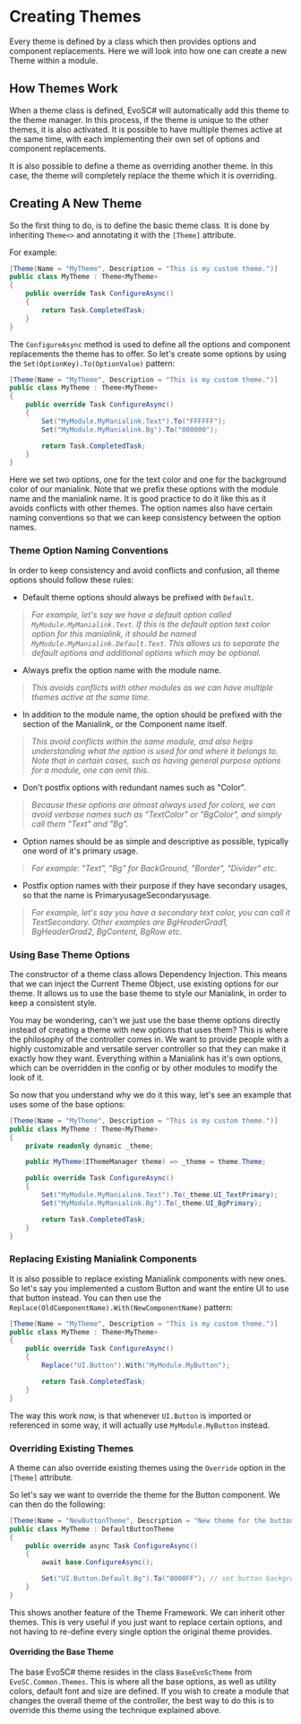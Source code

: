 # Creating Themes
Every theme is defined by a class which then provides options and component replacements. Here we will look into how one can create a new Theme within a module.

## How Themes Work
When a theme class is defined, EvoSC# will automatically add this theme to the theme manager. In this process, if the theme is unique to the other themes, it is also activated. It is possible to have multiple themes active at the same time, with each implementing their own set of options and component replacements.

It is also possible to define a theme as overriding another theme. In this case, the theme will completely replace the theme which it is overriding.

## Creating A New Theme
So the first thing to do, is to define the basic theme class. It is done by inheriting `Theme<>` and annotating it with the `[Theme]` attribute.

For example:
```cs
[Theme(Name = "MyTheme", Description = "This is my custom theme.")]
public class MyTheme : Theme<MyTheme>
{
    public override Task ConfigureAsync()
    {
        return Task.CompletedTask;
    }
}
```

The `ConfigureAsync` method is used to define all the options and component replacements the theme has to offer. So let's create some options by using the `Set(OptionKey).To(OptionValue)` pattern:
```cs
[Theme(Name = "MyTheme", Description = "This is my custom theme.")]
public class MyTheme : Theme<MyTheme>
{
    public override Task ConfigureAsync()
    {
        Set("MyModule.MyManialink.Text").To("FFFFFF");
        Set("MyModule.MyManialink.Bg").To("000000");

        return Task.CompletedTask;
    }
}
```

Here we set two options, one for the text color and one for the background color of our manialink. Note that we prefix these options with the module name and the manialink name. It is good practice to do it like this as it avoids conflicts with other themes. The option names also have certain naming conventions so that we can keep consistency between the option names.

### Theme Option Naming Conventions
In order to keep consistency and avoid conflicts and confusion, all theme options should follow these rules:

- Default theme options should always be prefixed with `Default`.
> *For example, let's say we have a default option called `MyModule.MyManialink.Text`. If this is the default option text color option for this manialink, it should be named `MyModule.MyManialink.Default.Text`. This allows us to separate the default options and additional options which may be optional.*

- Always prefix the option name with the module name.
> *This avoids conflicts with other modules as we can have multiple themes active at the same time.*

- In addition to the module name, the option should be prefixed with the section of the Manialink, or the Component name itself.
> *This avoid conflicts within the same module, and also helps understanding what the option is used for and where it belongs to. Note that in certain cases, such as having general purpose options for a module, one can omit this.*

- Don't postfix options with redundant names such as "Color".
> *Because these options are almost always used for colors, we can avoid verbose names such as "TextColor" or "BgColor", and simply call them "Text" and "Bg".*

- Option names should be as simple and descriptive as possible, typically one word of it's primary usage.
> *For example: "Text", "Bg" for BackGround, "Border", "Divider" etc.*

- Postfix option names with their purpose if they have secondary usages, so that the name is PrimaryusageSecondaryusage.
> *For example, let's say you have a secondary text color, you can call it TextSecondary. Other examples are BgHeaderGrad1, BgHeaderGrad2, BgContent, BgRow etc.*

### Using Base Theme Options
The constructor of a theme class allows Dependency Injection. This means that we can inject the Current Theme Object, use existing options for our theme. It allows us to use the base theme to style our Manialink, in order to keep a consistent style.

You may be wondering, can't we just use the base theme options directly instead of creating a theme with new options that uses them? This is where the philosophy of the controller comes in. We want to provide people with a highly customizable and versatile server controller so that they can make it exactly how they want. Everything within a Manialink has it's own options, which can be overridden in the config or by other modules to modify the look of it.

So now that you understand why we do it this way, let's see an example that uses some of the base options:

```cs
[Theme(Name = "MyTheme", Description = "This is my custom theme.")]
public class MyTheme : Theme<MyTheme>
{
    private readonly dynamic _theme;

    public MyTheme(IThemeManager theme) => _theme = theme.Theme;

    public override Task ConfigureAsync()
    {
        Set("MyModule.MyManialink.Text").To(_theme.UI_TextPrimary);
        Set("MyModule.MyManialink.Bg").To(_theme.UI_BgPrimary);

        return Task.CompletedTask;
    }
}
```

### Replacing Existing Manialink Components
It is also possible to replace existing Manialink components with new ones. So let's say you implemented a custom Button and want the entire UI to use that button instead. You can then use the `Replace(OldComponentName).With(NewComponentName)` pattern:

```cs
[Theme(Name = "MyTheme", Description = "This is my custom theme.")]
public class MyTheme : Theme<MyTheme>
{
    public override Task ConfigureAsync()
    {
        Replace("UI.Button").With("MyModule.MyButton");

        return Task.CompletedTask;
    }
}
```

The way this work now, is that whenever `UI.Button` is imported or referenced in some way, it will actually use `MyModule.MyButton` instead.

### Overriding Existing Themes
A theme can also override existing themes using the `Override` option in the `[Theme]` attribute.

So let's say we want to override the theme for the Button component. We can then do the following:

```cs
[Theme(Name = "NewButtonTheme", Description = "New theme for the button.", Override = typeof(DefaultButtonTheme))]
public class MyTheme : DefaultButtonTheme
{
    public override async Task ConfigureAsync()
    {
        await base.ConfigureAsync();

        Set("UI.Button.Default.Bg").To("0000FF"); // set button background to blue
    }
}
```

This shows another feature of the Theme Framework. We can inherit other themes. This is very useful if you just want to replace certain options, and not having to re-define every single option the original theme provides.

#### Overriding the Base Theme
The base EvoSC# theme resides in the class `BaseEvoScTheme` from `EvoSC.Common.Themes`. This is where all the base options, as well as utility colors, default font and size are defined. If you wish to create a module that changes the overall theme of the controller, the best way to do this is to override this theme using the technique explained above.